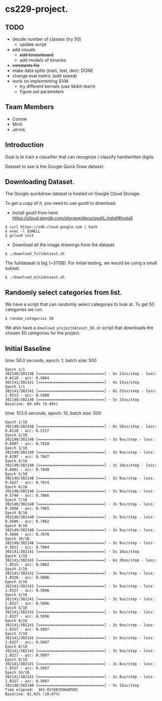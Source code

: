 # cs229-project.

## TODO
- decide number of classes (try 50)
	- update script
- add visuals
	- <s>add tensorboard</s>
	- add models of binaries
- <s>constants file</s>
- make data splits (train, test, dev): DONE
- change eval metric (add speed)
- work on implementing SVM
	- try different kernels (use Skikit-learn)
	- figure out parameters

## Team Members
- Connie 
- Minh
- Jervis


## Introduction
Goal is to train a classifier that can recognize / classify handwritten digits. 

Dataset to use is the Google Quick Draw dataset.

## Downloading Dataset.

The Google quickdraw dataset is hosted on Google Cloud Storage.

To get a copy of it, you need to use gsutil to download.
* Install gsutil from here: https://cloud.google.com/storage/docs/gsutil_install#install
```
$ curl https://sdk.cloud.google.com | bash
$ exec -l $SHELL
$ gcloud init
```

* Download all the image drawings from the dataset.
```
$ ./download_fulldataset.sh
```

The fulldataset is big (~37GB). For initial testing, we would be using a small subset. 
```
$ ./download_minidataset.sh
```

## Randomly select categories from list.

We have a script that can randomly select categories to look at. To get 50 categories we run:
```
$ random_categories 50 
```

We also have a `download_projectdataset_50.sh` script that downloads the chosen 50 categories
for the project.


## Initial Baseline
time: 56.0 seconds, epoch: 1, batch size: 500

```
Epoch 1/1
302140/302140 [==============================] - 6s 21us/step - loss: 0.8110 - acc: 0.5804
302141/302141 [==============================] - 4s 15us/step
Epoch 1/1
302141/302141 [==============================] - 6s 21us/step - loss: 1.0513 - acc: 0.5080
302140/302140 [==============================] - 5s 15us/step
Baseline: 60.44% (9.49%)
```

time: 103.0 seconds, epoch: 10, batch size: 500
```
Epoch 1/10
302140/302140 [==============================] - 8s 26us/step - loss: 0.8110 - acc: 0.5727
Epoch 2/10
302140/302140 [==============================] - 3s 9us/step - loss: 0.6897 - acc: 0.7010
Epoch 3/10
302140/302140 [==============================] - 3s 9us/step - loss: 0.6297 - acc: 0.7047
Epoch 4/10
302140/302140 [==============================] - 3s 10us/step - loss: 0.6001 - acc: 0.7049
Epoch 5/10
302140/302140 [==============================] - 3s 9us/step - loss: 0.5827 - acc: 0.7074
Epoch 6/10
302140/302140 [==============================] - 3s 9us/step - loss: 0.5740 - acc: 0.7066
Epoch 7/10
302140/302140 [==============================] - 3s 9us/step - loss: 0.5696 - acc: 0.7065
Epoch 8/10
302140/302140 [==============================] - 3s 9us/step - loss: 0.5689 - acc: 0.7062
Epoch 9/10
302140/302140 [==============================] - 3s 9us/step - loss: 0.5669 - acc: 0.7070
Epoch 10/10
302140/302140 [==============================] - 3s 9us/step - loss: 0.5651 - acc: 0.7084
302141/302141 [==============================] - 5s 16us/step
Epoch 1/10
302141/302141 [==============================] - 6s 20us/step - loss: 1.0515 - acc: 0.5082
Epoch 2/10
302141/302141 [==============================] - 3s 9us/step - loss: 1.0328 - acc: 0.5096
Epoch 3/10
302141/302141 [==============================] - 3s 9us/step - loss: 1.0327 - acc: 0.5096
Epoch 4/10
302141/302141 [==============================] - 3s 9us/step - loss: 1.0327 - acc: 0.5096
Epoch 5/10
302141/302141 [==============================] - 3s 9us/step - loss: 1.0327 - acc: 0.5096
Epoch 6/10
302141/302141 [==============================] - 3s 9us/step - loss: 1.0327 - acc: 0.5097
Epoch 7/10
302141/302141 [==============================] - 3s 9us/step - loss: 1.0327 - acc: 0.5097
Epoch 8/10
302141/302141 [==============================] - 3s 9us/step - loss: 1.0327 - acc: 0.5097
Epoch 9/10
302141/302141 [==============================] - 3s 8us/step - loss: 1.0327 - acc: 0.5097
Epoch 10/10
302141/302141 [==============================] - 2s 8us/step - loss: 1.0327 - acc: 0.5097
302140/302140 [==============================] - 5s 15us/step
Time elapsed:  103.03788709640503
Baseline: 61.02% (10.07%)
```
